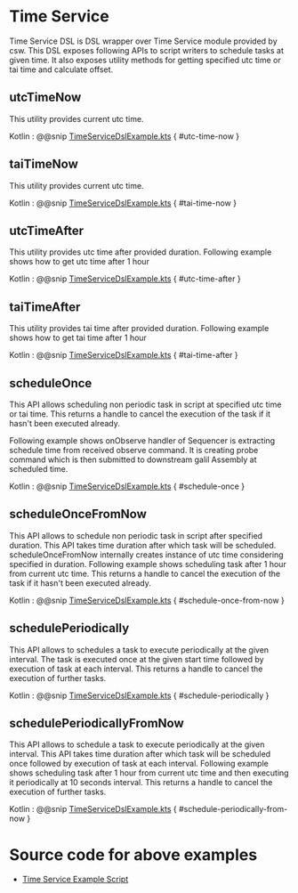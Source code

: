 # Time Service

Time Service DSL is DSL wrapper over Time Service module provided by csw. This DSL exposes following APIs to script writers to
schedule tasks at given time. It also exposes utility methods for getting specified utc time or tai time and calculate offset. 

## utcTimeNow

This utility provides current utc time.

Kotlin
:   @@snip [TimeServiceDslExample.kts](../../../../../../../examples/src/main/kotlin/esw/ocs/scripts/examples/paradox/TimeServiceDslExample.kts) { #utc-time-now }


## taiTimeNow

This utility provides current utc time.

Kotlin
:   @@snip [TimeServiceDslExample.kts](../../../../../../../examples/src/main/kotlin/esw/ocs/scripts/examples/paradox/TimeServiceDslExample.kts) { #tai-time-now }


## utcTimeAfter

This utility provides utc time after provided duration. Following example shows how to get utc time after 1 hour

Kotlin
:   @@snip [TimeServiceDslExample.kts](../../../../../../../examples/src/main/kotlin/esw/ocs/scripts/examples/paradox/TimeServiceDslExample.kts) { #utc-time-after }


## taiTimeAfter

This utility provides tai time after provided duration. Following example shows how to get tai time after 1 hour

Kotlin
:   @@snip [TimeServiceDslExample.kts](../../../../../../../examples/src/main/kotlin/esw/ocs/scripts/examples/paradox/TimeServiceDslExample.kts) { #tai-time-after }


## scheduleOnce

This API allows scheduling non periodic task in script at specified utc time or tai time. This returns a handle to cancel the execution of the task if it hasn't been executed already.

Following example shows onObserve handler of Sequencer is extracting schedule time from received observe command.
It is creating probe command which is then submitted to downstream galil Assembly at scheduled time.

Kotlin
:   @@snip [TimeServiceDslExample.kts](../../../../../../../examples/src/main/kotlin/esw/ocs/scripts/examples/paradox/TimeServiceDslExample.kts) { #schedule-once }

## scheduleOnceFromNow

This API allows to schedule non periodic task in script after specified duration. This API takes time duration after which task will
be scheduled. scheduleOnceFromNow internally creates instance of utc time considering specified in duration. Following example shows
scheduling task after 1 hour from current utc time. This returns a handle to cancel the execution of the task if it hasn't been executed already.

Kotlin
:   @@snip [TimeServiceDslExample.kts](../../../../../../../examples/src/main/kotlin/esw/ocs/scripts/examples/paradox/TimeServiceDslExample.kts) { #schedule-once-from-now }

## schedulePeriodically

This API allows to schedules a task to execute periodically at the given interval. The task is executed once at the given start time followed by execution of task at each interval. 
This returns a handle to cancel the execution of further tasks.

Kotlin
:   @@snip [TimeServiceDslExample.kts](../../../../../../../examples/src/main/kotlin/esw/ocs/scripts/examples/paradox/TimeServiceDslExample.kts) { #schedule-periodically }


## schedulePeriodicallyFromNow

This API allows to schedule a task to execute periodically at the given interval. This API takes time duration after which task will
be scheduled once followed by execution of task at each interval. Following example shows scheduling task after 1 hour from current utc time
and then executing it periodically at 10 seconds interval. This returns a handle to cancel the execution of further tasks.

Kotlin
:   @@snip [TimeServiceDslExample.kts](../../../../../../../examples/src/main/kotlin/esw/ocs/scripts/examples/paradox/TimeServiceDslExample.kts) { #schedule-periodically-from-now }

# Source code for above examples

* [Time Service Example Script]($github.base_url$/examples/src/main/kotlin/esw/ocs/scripts/examples/paradox/TimeServiceDslExample.kts)
